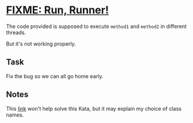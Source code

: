# [FIXME: Run, Runner!](https://www.codewars.com/kata/fixme-run-runner "https://www.codewars.com/kata/596b2b9d9e2fbd7811000046")

The code provided is supposed to execute ```method1``` and ```method2``` in different threads.

But it's not working properly.

## Task 

Fix the bug so we can all go home early.

## Notes

This <a href="https://en.wikipedia.org/wiki/Logan%27s_Run_(TV_series)">link</a> won't help solve this Kata, but it may explain my choice of class names.